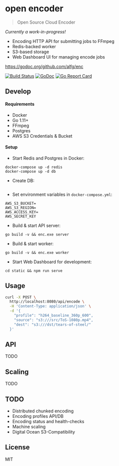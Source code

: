 # open encoder
> Open Source Cloud Encoder

*Currently a work-in-progress!*

* Encoding HTTP API for submitting jobs to FFmpeg
* Redis-backed worker
* S3-based storage
* Web Dashboard UI for managing encode jobs

https://godoc.org/github.com/alfg/enc

[![Build Status](https://travis-ci.org/alfg/enc.svg?branch=master)](https://travis-ci.org/alfg/enc) 
[![GoDoc](https://godoc.org/github.com/alfg/enc?status.svg)](https://godoc.org/github.com/alfg/enc)
[![Go Report Card](https://goreportcard.com/badge/github.com/alfg/enc)](https://goreportcard.com/report/github.com/alfg/enc)

## Develop
#### Requirements
* Docker
* Go 1.11+
* FFmpeg
* Postgres
* AWS S3 Credentials & Bucket

#### Setup
* Start Redis and Postgres in Docker:
```
docker-compose up -d redis
docker-compose up -d db
```

* Create DB:
```
```

* Set environment variables in `docker-compose.yml`:
```
AWS_S3_BUCKET=
AWS_S3_REGION=
AWS_ACCESS_KEY=
AWS_SECRET_KEY
```

* Build & start API server:
```
go build -v && enc.exe server
```

* Build & start worker:
```
go build -v && enc.exe worker
```

* Start Web Dashboard for development:
```
cd static && npm run serve
```

## Usage
```bash
curl -X POST \
  http://localhost:8080/api/encode \
  -H 'Content-Type: application/json' \
  -d '{
	"profile": "h264_baseline_360p_600",
	"source": "s3:///src/ToS-1080p.mp4",
	"dest": "s3:///dst/tears-of-steel/"
  }'
```

## API
TODO

## Scaling
TODO

## TODO
* Distributed chunked encoding
* Encoding profiles API/DB
* Encoding status and health-checks
* Machine scaling
* Digital Ocean S3-Compatibility

## License
MIT